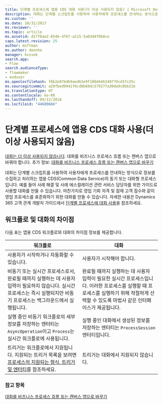 ```yaml
---
title: 단계별 프로세스에 앱용 CDS 대화 사용(더 이상 사용되지 않음) | Microsoft Docs
description: 대화는 단계별 스크립트를 사용하여 사용자에게 프로세스를 안내하는 방식으로 정보를 수집하고 처리하는 동기 또는 대화형 프로세스입니다.
ms.custom: ''
ms.date: 10/31/2017
ms.reviewer: ''
ms.topic: article
ms.assetid: d17f8ae2-854b-4f67-a115-5a03d4f0b8ce
caps.latest.revision: 25
author: msftman
ms.author: deonhe
manager: kvivek
search.app:
- Flow
search.audienceType:
- flowmaker
- enduser
ms.openlocfilehash: f8b2e87bdb9aed63e9f180d446349779cd37c25c
ms.sourcegitcommit: a20fbed9941f0cd8b69dc579277a30da9c8bb31b
ms.translationtype: HT
ms.contentlocale: ko-KR
ms.lasthandoff: 09/12/2018
ms.locfileid: "44689666"
---
```

# <a name="use-cds-for-apps-dialogs-for-guided-processes-deprecated"></a>단계별 프로세스에 앱용 CDS 대화 사용(더 이상 사용되지 않음)

[대화는 더 이상 사용되지 않습니다](/dynamics365/get-started/whats-new/customer-engagement/important-changes-coming#dialogs-are-deprecated). 대화를 비즈니스 프로세스 흐름 또는 캔버스 앱으로 바꿔야 합니다. 추가 정보: [대화를 비즈니스 프로세스 흐름 또는 캔버스 앱으로 바꾸기](replace-dialogs.md) 

대화는 단계별 스크립트를 사용하여 사용자에게 프로세스를 안내하는 방식으로 정보를 수집하고 처리하는 앱용 CDS(Common Data Service)의 동기 또는 대화형 프로세스입니다. 예를 들어 사례 해결 및 사례 에스컬레이션 관련 서비스 담당자를 위한 가이드로 사용할 대화를 만들 수 있습니다. 마찬가지로 영업 기회 자격 및 잠재 고객 점수와 같이 영업 프로세스를 표준화하기 위한 대화를 만들 수 있습니다. 자세한 내용은 Dynamics 365 고객 관계 개발자 가이드에서 [단계별 프로세스에 대화 사용](/dynamics365/customer-engagement/developer/use-dialogs-guided-processes)을 참조하세요.

## <a name="differences-between-workflows-and-dialogs"></a>워크플로 및 대화의 차이점

다음 표는 앱용 CDS 워크플로와 대화의 차이점 정보를 제공합니다.  


| 워크플로     |    대화      |
|---------------|--------------|
|                                                                                                  사용자가 시작하거나 자동화할 수 있습니다.                                                                                                   |                                                                                          사용자가 시작해야 합니다.                                                                                          |
|                                  비동기 또는 실시간 프로세스로서, 완료될 때까지 실행하는 데 사용자 입력이 필요하지 않습니다. 실시간 프로세스는 즉시 실행되지만 비동기 프로세스는 백그라운드에서 실행됩니다.                                   | 완료될 때까지 실행하는 데 사용자 입력이 필요한 실시간 프로세스입니다. 이러한 프로세스를 실행할 때 프로세스를 실행하기 위해 적절하게 선택할 수 있도록 마법사 같은 인터페이스가 제공됩니다. |
|                                                    실행 중인 비동기 워크플로의 세부 정보를 저장하는 엔터티는 `AsyncOperation`이고 `Process`는 실시간 워크플로에 사용됩니다.                                                     |                                                       실행 중인 대화에서 생성된 정보를 저장하는 엔터티는 `ProcessSession` 엔터티입니다.                                                       |
|                  트리거는 워크플로에서 지원됩니다. 지원되는 트리거 목록을 보려면 [프로세스의 지원되는 형식, 트리거 및 엔터티](/dynamics365/customer-engagement/developer/supported-types-triggers-entities-actions-processes)를 참조하세요.                   |                                                                                   트리거는 대화에서 지원되지 않습니다.                                                                                    |
  
### <a name="see-also"></a>참고 항목
[대화를 비즈니스 프로세스 흐름 또는 캔버스 앱으로 바꾸기](replace-dialogs.md)
